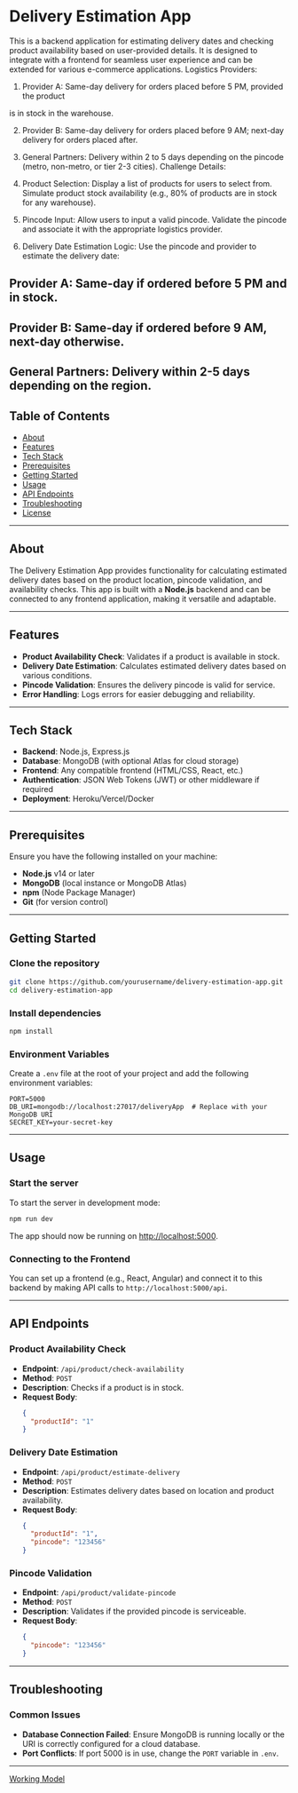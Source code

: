 
# Delivery Estimation App

This is a backend application for estimating delivery dates and checking product availability based on user-provided details. It is designed to integrate with a frontend for seamless user experience and can be extended for various e-commerce applications.
Logistics Providers:

1. Provider A: Same-day delivery for orders placed before 5 PM, provided the product

is in stock in the warehouse.

2. Provider B: Same-day delivery for orders placed before 9 AM; next-day delivery for
orders placed after.

3. General Partners: Delivery within 2 to 5 days depending on the pincode (metro,
non-metro, or tier 2-3 cities).
Challenge Details:
1. Product Selection:
 Display a list of products for users to select from.
 Simulate product stock availability (e.g., 80% of products are in stock for any
warehouse).
2. Pincode Input:
 Allow users to input a valid pincode.
 Validate the pincode and associate it with the appropriate logistics provider.
3. Delivery Date Estimation Logic:
 Use the pincode and provider to estimate the delivery date:
## Provider A: Same-day if ordered before 5 PM and in stock.
## Provider B: Same-day if ordered before 9 AM, next-day otherwise.
## General Partners: Delivery within 2-5 days depending on the region.


## Table of Contents

- [About](#about)
- [Features](#features)
- [Tech Stack](#tech-stack)
- [Prerequisites](#prerequisites)
- [Getting Started](#getting-started)
- [Usage](#usage)
- [API Endpoints](#api-endpoints)
- [Troubleshooting](#troubleshooting)
- [License](#license)

---

## About

The Delivery Estimation App provides functionality for calculating estimated delivery dates based on the product location, pincode validation, and availability checks. This app is built with a **Node.js** backend and can be connected to any frontend application, making it versatile and adaptable.

---

## Features

- **Product Availability Check**: Validates if a product is available in stock.
- **Delivery Date Estimation**: Calculates estimated delivery dates based on various conditions.
- **Pincode Validation**: Ensures the delivery pincode is valid for service.
- **Error Handling**: Logs errors for easier debugging and reliability.
  
---

## Tech Stack

- **Backend**: Node.js, Express.js
- **Database**: MongoDB (with optional Atlas for cloud storage)
- **Frontend**: Any compatible frontend (HTML/CSS, React, etc.)
- **Authentication**: JSON Web Tokens (JWT) or other middleware if required
- **Deployment**: Heroku/Vercel/Docker

---

## Prerequisites

Ensure you have the following installed on your machine:

- **Node.js** v14 or later
- **MongoDB** (local instance or MongoDB Atlas)
- **npm** (Node Package Manager)
- **Git** (for version control)

---

## Getting Started

### Clone the repository

```bash
git clone https://github.com/yourusername/delivery-estimation-app.git
cd delivery-estimation-app
```

### Install dependencies

```bash
npm install
```

### Environment Variables

Create a `.env` file at the root of your project and add the following environment variables:

```plaintext
PORT=5000
DB_URI=mongodb://localhost:27017/deliveryApp  # Replace with your MongoDB URI
SECRET_KEY=your-secret-key
```

---

## Usage

### Start the server

To start the server in development mode:

```bash
npm run dev
```

The app should now be running on [http://localhost:5000](http://localhost:5000).

### Connecting to the Frontend

You can set up a frontend (e.g., React, Angular) and connect it to this backend by making API calls to `http://localhost:5000/api`.

---

## API Endpoints

### **Product Availability Check**

- **Endpoint**: `/api/product/check-availability`
- **Method**: `POST`
- **Description**: Checks if a product is in stock.
- **Request Body**:
  ```json
  {
    "productId": "1"
  }
  ```

### **Delivery Date Estimation**

- **Endpoint**: `/api/product/estimate-delivery`
- **Method**: `POST`
- **Description**: Estimates delivery dates based on location and product availability.
- **Request Body**:
  ```json
  {
    "productId": "1",
    "pincode": "123456"
  }
  ```

### **Pincode Validation**

- **Endpoint**: `/api/product/validate-pincode`
- **Method**: `POST`
- **Description**: Validates if the provided pincode is serviceable.
- **Request Body**:
  ```json
  {
    "pincode": "123456"
  }
  ```

---

## Troubleshooting

### Common Issues

- **Database Connection Failed**: Ensure MongoDB is running locally or the URI is correctly configured for a cloud database.
- **Port Conflicts**: If port 5000 is in use, change the `PORT` variable in `.env`.

---
[Working Model](https://drive.google.com/file/d/17_bslsW9dA5wOi6BAAL3-_LStb-vGs2B/view?usp=sharing)

